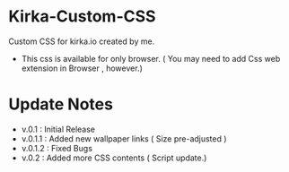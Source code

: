 # Kirka-Custom-CSS
Custom CSS for kirka.io created by me.

- This css is available for only browser. ( You may need to add Css web extension in Browser , however.)

# Update Notes

- v.0.1 : Initial Release 
- v.0.1.1 : Added new wallpaper links ( Size pre-adjusted )
- v.0.1.2 : Fixed Bugs 
- v.0.2 : Added more CSS contents ( Script update.)
